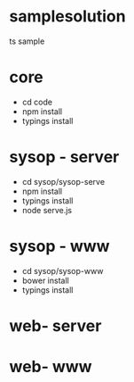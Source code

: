 # samplesolution
ts sample

# core
- cd code
- npm install
- typings install

# sysop - server
- cd sysop/sysop-serve
- npm install
- typings install
- node serve.js

# sysop - www
- cd sysop/sysop-www
- bower install
- typings install

# web- server
# web- www